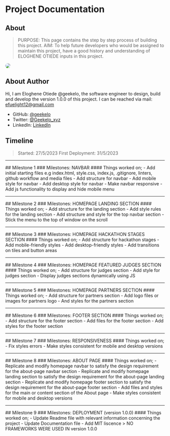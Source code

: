 # Project Documentation
## About
> PURPOSE: This page contains the step by step process of building this project. 
> AIM: To help future developers who would be assigned to maintain this project, have a good history and understanding of ELOGHENE OTIEDE inputs in this project.

<img style="border-radius: 50%;" src="https://dl.dropboxusercontent.com/s/33fyausq03k06hi/geekelo-portrait.jpg">

## About Author
Hi, I am Eloghene Otiede @geekelo, the software engineer to design, build and develop the version 1.0.0 of this project. I can be reached via mail: efuelight12@gmail.com
- GitHub: [@geekelo](https://github.com/geekelo)
- Twitter: [@Geekelo_xyz](https://twitter.com/Geekelo_xyz)
- LinkedIn: [LinkedIn](https://linkedin.com/in/eloghene-otiede)

## Timeline
> Started: 27/5/2023
> First Deployment: 31/5/2023
<hr>
## Milestone 1
### Milestones: NAVBAR
#### Things worked on;
- Add initial starting files e.g index.html, style.css, index.js, .gitignore, linters, github workflow and media files
- Add structure for navbar
- Add mobile style for navbar
- Add desktop style for navbar
- Make navbar responsive
- Add js functionality to display and hide mobile menu

<hr>
## Milestone 2
### Milestones: HOMEPAGE LANDING SECTION
#### Things worked on;
- Add structure for the landing section
- Add style rules for the landing section
- Add structure and style for the top navbar section
- Stick the menu to the top of window on the scroll

<hr>
## Milestone 3
### Milestones: HOMEPAGE HACKATHON STAGES SECTION
#### Things worked on;
- Add structure for hackathon stages
- Add mobile-friendly styles
- Add desktop-friendly styles
- Add transitions on tiles and button areas

<hr>
## Milestone 4
### Milestones: HOMEPAGE FEATURED JUDGES SECTION
#### Things worked on;
- Add structure for judges section
- Add style for judges section
- Display judges sections dynamically using JS

<hr>
## Milestone 5
### Milestones: HOMEPAGE PARTNERS SECTION
#### Things worked on;
- Add structure for partners section
- Add logo files or images for partners logo
- And styles for the partners section

<hr>
## Milestone 6
### Milestones: FOOTER SECTION
#### Things worked on;
- Add structure for the footer section
- Add files for the footer section
- Add styles for the footer section

<hr>
## Milestone 7
### Milestones: RESPONSIVENESS
#### Things worked on;
- Fix styles errors
- Make styles consistent for mobile and desktop versions

<hr>
## Milestone 8
### Milestones: ABOUT PAGE
#### Things worked on;
- Replicate and modify homepage navbar to satisfy the design requirement for the about-page navbar section 
- Replicate and modify homepage landing section to satisfy the design requirement for the about-page landing section
- Replicate and modify homepage footer section to satisfy the design requirement for the about-page footer section
- Add files and styles for the main or content section of the About page
- Make styles consistent for mobile and desktop versions

<hr>
## Milestone 9
### Milestones: DEPLOYMENT (version 1.0.0)
#### Things worked on;
- Update Readme file with relevant information concerning the project
- Update Documentation file
- Add MIT liscence
> NO FRAMEWORKS WERE USED IN version 1.0.0
